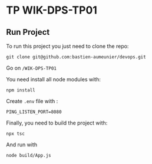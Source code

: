 # TP WIK-DPS-TP01

## Run Project
To run this project you just need to clone the repo: 

`git clone git@github.com:bastien-aumeunier/devops.git`

Go on `/WIK-DPS-TP01`

You need install all node modules with:

```
npm install
```

Create `.env` file with :

```
PING_LISTEN_PORT=8080
```

Finally, you need to build the project with:

```
npx tsc
```

And run with

```
node build/App.js
```


